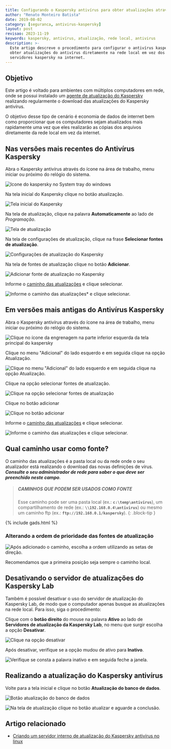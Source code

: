 ```yaml
---
title: Configurando o Kaspersky antivírus para obter atualizações através da rede local
author: "Renato Monteiro Batista"
date: 2019-08-02
category: [seguranca, antivirus-kaspersky]
layout: post
revisao: 2023-11-19
keywords: kaspersky, antivírus, atualização, rede local, antivirus
description: >-
  Este artigo descreve o procedimento para configurar o antivírus kaspersky para
  obter atualizações do antivírus diretamente na rede local em vez dos
  servidores kaspersky na internet.
---
```


## Objetivo

Este artigo é voltado para ambientes com múltiplos computadores em rede, onde se possui instalado um [agente de atualização do Kaspersky](https://support.kaspersky.com/updater3#downloads) realizando regularmente o download das atualizações do Kaspersky antivírus.

O objetivo desse tipo de cenário é economia de dados de internet bem como proporcionar que os computadores sejam atualizados mais rapidamente uma vez que eles realizarão as cópias dos arquivos diretamente da rede local em vez da internet.

## Nas versões mais recentes do Antivírus Kaspersky

Abra o Kaspersky antivírus através do ícone na área de trabalho, menu iniciar ou próximo do relógio do sistema.

![Icone do kaspersky no System tray do windows]({{site.img}}windows-kaspersky-system-tray.png)

Na tela inicial do Kaspersky clique no botão atualização.

![Tela inicial do Kaspersky]({{site.img}}kaspersky-tela-inicial.png)

Na tela de atualização, clique na palavra **Automaticamente** ao lado de *Programação*.

![Tela de atualização]({{site.img}}kaspersky-tela-atualizacao.png)

Na tela de configurações de atualização, clique na frase **Selecionar fontes de atualização**.

![Configurações de atualização do Kaspersky]({{site.img}}kaspersky-novo-selecionar-fonte-atualizacao.png)

Na tela de fontes de atualização clique no botão **Adicionar**.

![Adicionar fonte de atualização no Kaspersky]({{site.img}}kaspersky-novo-adicionar-fonte-atualizacao.png)

Informe o [caminho das atualizações](#qual-caminho-usar-como-fonte) e clique selecionar.

![Informe o caminho das atualizações\* e clique selecionar.]({{site.img}}kaspersky-informar-caminho-atualizacao.png)

## Em versões mais antigas do Antivírus Kaspersky

Abra o Kaspersky antivírus através do ícone na área de trabalho, menu iniciar ou próximo do relógio do sistema.

![Clique no ícone da engrenagem na parte inferior esquerda da tela principal do kaspersky]({{site.img}}kaspersky-botao-configuracoes.png)

Clique no menu "Adicional" do lado esquerdo e em seguida clique na opção Atualização.

![Clique no menu "Adicional" do lado esquerdo e em seguida clique na opção Atualização.]({{site.img}}kaspersky-configuracoes-atualizacao.png)

Clique na opção selecionar fontes de atualização.

![Clique na opção selecionar fontes de atualização]({{site.img}}kaspersky-selecionar-fonte-atualizacao.png)

Clique no botão adicionar

![Clique no botão adicionar]({{site.img}}kaspersky-adicionar-fonte-atualizacao.png)

Informe o [caminho das atualizações](#qual-caminho-usar-como-fonte) e clique selecionar.

![Informe o caminho das atualizações e clique selecionar.]({{site.img}}kaspersky-informar-caminho-atualizacao.png)

## Qual caminho usar como fonte?

O caminho das atualizações é a pasta local ou da rede onde o seu atualizador está realizando o download das novas definições de vírus. _**Consulte o seu administrador de rede para saber o que deve ser preenchido neste campo**_.

> ##### CAMINHOS QUE PODEM SER USADOS COMO FONTE
>
>Esse caminho pode ser uma pasta local (ex.: **`c:\temp\antivirus`**), um compartilhamento de rede (ex.: **`\\192.168.0.4\antivirus`**) ou mesmo um caminho ftp (ex.: **`ftp://192.168.0.1/kaspersky`**).
{: .block-tip }

{% include gads.html %}

### Alterando a ordem de prioridade das fontes de atualização
![Após adicionado o caminho, escolha a ordem utilizando as setas de direção.]({{site.img}}kaspersky-alterar-ordem-fonte-atualizacao.png)

Recomendamos que a primeira posição seja sempre o caminho local.

## Desativando o servidor de atualizações do Kaspersky Lab

Também é possível desativar o uso do servidor de atualização do Kaspersky Lab, de modo que o computador apenas busque as atualizações na rede local. Para isso, siga o procedimento:

Clique com o **botão direito** do mouse na palavra **Ativo** ao lado de **Servidores de atualização da Kaspersky Lab**, no menu que surgir escolha a opção **Desativar**.

![Clique na opção desativar]({{site.img}}kaspersky-desativar-fonte-atualizacao.png)

Após desativar, verifique se a opção mudou de ativo para **Inativo**.

![Verifique se consta a palavra inativo e em seguida feche a janela.]({{site.img}}kaspersky-desativar-fonte-atualizacao.png)

## Realizando a atualização do Kaspersky antivírus

Volte para a tela inicial e clique no botão **Atualização do banco de dados**.

![Botão atualização do banco de dados]({{site.img}}kaspersky-botao-atualizacao.png)

![Na tela de atualização clique no botão atualizar e aguarde a conclusão.]({{site.img}}kaspersky-botao-atualizar.png)

## Artigo relacionado

* [Criando um servidor interno de atualização do Kaspersky antivírus no linux](/ajuda/seguranca/antivirus-kaspersky/criando-um-servidor-interno-de-atualizacao-do-kaspersky-antivirus-no-linux)
